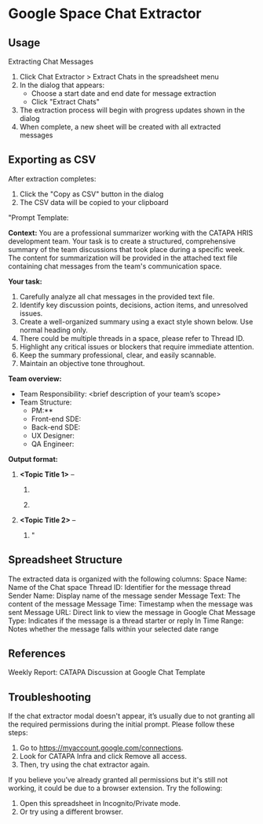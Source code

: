 # Google Space Chat Extractor

## Usage

Extracting Chat Messages

1. Click Chat Extractor > Extract Chats in the spreadsheet menu
2. In the dialog that appears:
   - Choose a start date and end date for message extraction
   - Click "Extract Chats"
3. The extraction process will begin with progress updates shown in the dialog
4. When complete, a new sheet will be created with all extracted messages

## Exporting as CSV

After extraction completes:

1. Click the "Copy as CSV" button in the dialog
2. The CSV data will be copied to your clipboard

"Prompt Template:

**Context:**
You are a professional summarizer working with the CATAPA HRIS development team.
Your task is to create a structured, comprehensive summary of the team discussions that took place during a specific week. The content for summarization will be provided in the attached text file containing chat messages from the team's communication space.

**Your task:**

1. Carefully analyze all chat messages in the provided text file.
2. Identify key discussion points, decisions, action items, and unresolved issues.
3. Create a well-organized summary using a exact style shown below. Use normal heading only.
4. There could be multiple threads in a space, please refer to Thread ID.
5. Highlight any critical issues or blockers that require immediate attention.
6. Keep the summary professional, clear, and easily scannable.
7. Maintain an objective tone throughout.

**Team overview:**

- Team Responsibility: <brief description of your team’s scope>
- Team Structure:
  - PM:** <Name>
  - Front-end SDE: <Name>
  - Back-end SDE: <Name>
  - UX Designer: <Name>
  - QA Engineer: <Name>

**Output format:**

1. **<Topic Title 1>** – <Brief subtitle if any>
    1. <Summary 1-1>
    2. <Summary 1-2>
2. **<Topic Title 2>** – <Brief subtitle if any>
    1. <Summary 2-1>"

## Spreadsheet Structure

The extracted data is organized with the following columns:
Space Name: Name of the Chat space
Thread ID: Identifier for the message thread
Sender Name: Display name of the message sender
Message Text: The content of the message
Message Time: Timestamp when the message was sent
Message URL: Direct link to view the message in Google Chat
Message Type: Indicates if the message is a thread starter or reply
In Time Range: Notes whether the message falls within your selected date range

## References

Weekly Report: CATAPA Discussion at Google Chat Template

## Troubleshooting

If the chat extractor modal doesn't appear, it’s usually due to not granting all the required permissions during the initial prompt. Please follow these steps:

1. Go to <https://myaccount.google.com/connections>.
2. Look for CATAPA Infra and click Remove all access.
3. Then, try using the chat extractor again.

If you believe you’ve already granted all permissions but it's still not working, it
could be due to a browser extension. Try the following:

1. Open this spreadsheet in Incognito/Private mode.
2. Or try using a different browser.
